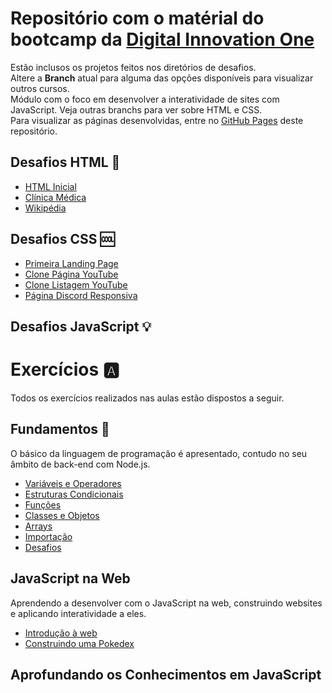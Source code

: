 # Repositório com o matérial do bootcamp da [Digital Innovation One](https://web.dio.me)
Estão inclusos os projetos feitos nos diretórios de desafios. <br>
Altere a **Branch** atual para alguma das opções disponíveis para visualizar outros cursos. <br>
Módulo com o foco em desenvolver a interatividade de sites com JavaScript. Veja outras branchs para ver sobre HTML e CSS. <br>
Para visualizar as páginas desenvolvidas, entre no [GitHub Pages](https://gabryel-barboza.github.io/DIO/) deste repositório.

## Desafios HTML 📄
* [HTML Inicial](https://gabryel-barboza.github.io/DIO/web_developer/javascript/Desafios/Desafios_HTML/html_inicial.html)
* [Clínica Médica](https://gabryel-barboza.github.io/DIO/web_developer/javascript/Desafios/Desafios_HTML/clinica_medica/index.html)
* [Wikipédia](https://gabryel-barboza.github.io/DIO/web_developer/javascript/Desafios/Desafios_HTML/wikipedia/index.html)

## Desafios CSS 🆒
* [Primeira Landing Page](https://gabryel-barboza.github.io/DIO/web_developer/javascript/Desafios/Desafios_CSS/Primeira%20Landing%20Page)
* [Clone Página YouTube](https://gabryel-barboza.github.io/DIO/web_developer/javascript/Desafios/Desafios_CSS/Clone%20Página%20YouTube)
* [Clone Listagem YouTube](https://gabryel-barboza.github.io/DIO/web_developer/javascript/Desafios/Desafios_CSS/Clone%20Listagem%20do%20Youtube)
* [Página Discord Responsiva](https://gabryel-barboza.github.io/DIO/web_developer/javascript/Desafios/Desafios_CSS/Clone%20Discord)

## Desafios JavaScript 💡


# Exercícios 🅰
Todos os exercícios realizados nas aulas estão dispostos a seguir.

## Fundamentos 👶
O básico da linguagem de programação é apresentado, contudo no seu âmbito de back-end com Node.js.
* [Variáveis e Operadores](https://github.com/Gabryel-Barboza/DIO/tree/JavaScript/web_developer/javascript/Fundamentos/01_Variáveis%20e%20Operadores)
* [Estruturas Condicionais](https://github.com/Gabryel-Barboza/DIO/tree/JavaScript/web_developer/javascript/Fundamentos/02_Estruturas%20Condicionais)
* [Funções](https://github.com/Gabryel-Barboza/DIO/tree/JavaScript/web_developer/javascript/Fundamentos/03_Funções)
* [Classes e Objetos](https://github.com/Gabryel-Barboza/DIO/tree/JavaScript/web_developer/javascript/Fundamentos/04_Classes%20e%20Objetos)
* [Arrays](https://github.com/Gabryel-Barboza/DIO/tree/JavaScript/web_developer/javascript/Fundamentos/05_Arrays)
* [Importação](https://github.com/Gabryel-Barboza/DIO/tree/JavaScript/web_developer/javascript/Fundamentos/06_Importação)
* [Desafios](https://github.com/Gabryel-Barboza/DIO/tree/JavaScript/web_developer/javascript/Fundamentos/07_Desafios)

## JavaScript na Web
Aprendendo a desenvolver com o JavaScript na web, construindo websites e aplicando interatividade a eles.
* [Introdução à web](https://gabryel-barboza.github.io/DIO/web_developer/javascript/JavaScript%20Web/Introdução)
* [Construindo uma Pokedex](https://gabryel-barboza.github.io/DIO/web_developer/javascript/JavaScript%20Web/Criando%20uma%20Pokedex)

## Aprofundando os Conhecimentos em JavaScript
